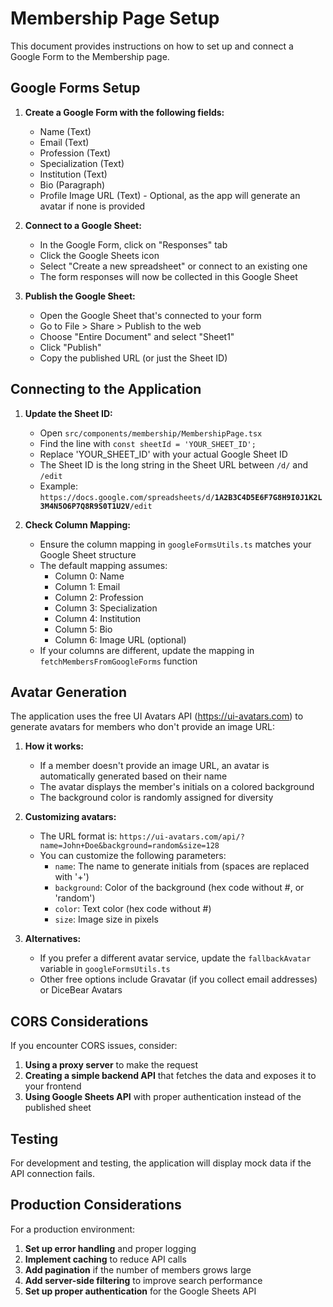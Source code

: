 # Membership Page Setup

This document provides instructions on how to set up and connect a Google Form to the Membership page.

## Google Forms Setup

1. **Create a Google Form with the following fields:**
   - Name (Text)
   - Email (Text)
   - Profession (Text)
   - Specialization (Text)
   - Institution (Text)
   - Bio (Paragraph)
   - Profile Image URL (Text) - Optional, as the app will generate an avatar if none is provided

2. **Connect to a Google Sheet:**
   - In the Google Form, click on "Responses" tab
   - Click the Google Sheets icon
   - Select "Create a new spreadsheet" or connect to an existing one
   - The form responses will now be collected in this Google Sheet

3. **Publish the Google Sheet:**
   - Open the Google Sheet that's connected to your form
   - Go to File > Share > Publish to the web
   - Choose "Entire Document" and select "Sheet1"
   - Click "Publish"
   - Copy the published URL (or just the Sheet ID)

## Connecting to the Application

1. **Update the Sheet ID:**
   - Open `src/components/membership/MembershipPage.tsx`
   - Find the line with `const sheetId = 'YOUR_SHEET_ID';`
   - Replace 'YOUR_SHEET_ID' with your actual Google Sheet ID
   - The Sheet ID is the long string in the Sheet URL between `/d/` and `/edit`
   - Example: `https://docs.google.com/spreadsheets/d/`**`1A2B3C4D5E6F7G8H9I0J1K2L3M4N5O6P7Q8R9S0T1U2V`**`/edit`

2. **Check Column Mapping:**
   - Ensure the column mapping in `googleFormsUtils.ts` matches your Google Sheet structure
   - The default mapping assumes:
     - Column 0: Name
     - Column 1: Email
     - Column 2: Profession
     - Column 3: Specialization
     - Column 4: Institution
     - Column 5: Bio
     - Column 6: Image URL (optional)
   - If your columns are different, update the mapping in `fetchMembersFromGoogleForms` function

## Avatar Generation

The application uses the free UI Avatars API (https://ui-avatars.com) to generate avatars for members who don't provide an image URL:

1. **How it works:**
   - If a member doesn't provide an image URL, an avatar is automatically generated based on their name
   - The avatar displays the member's initials on a colored background
   - The background color is randomly assigned for diversity

2. **Customizing avatars:**
   - The URL format is: `https://ui-avatars.com/api/?name=John+Doe&background=random&size=128`
   - You can customize the following parameters:
     - `name`: The name to generate initials from (spaces are replaced with '+')
     - `background`: Color of the background (hex code without #, or 'random')
     - `color`: Text color (hex code without #)
     - `size`: Image size in pixels

3. **Alternatives:**
   - If you prefer a different avatar service, update the `fallbackAvatar` variable in `googleFormsUtils.ts`
   - Other free options include Gravatar (if you collect email addresses) or DiceBear Avatars

## CORS Considerations

If you encounter CORS issues, consider:

1. **Using a proxy server** to make the request
2. **Creating a simple backend API** that fetches the data and exposes it to your frontend
3. **Using Google Sheets API** with proper authentication instead of the published sheet

## Testing

For development and testing, the application will display mock data if the API connection fails.

## Production Considerations

For a production environment:

1. **Set up error handling** and proper logging
2. **Implement caching** to reduce API calls
3. **Add pagination** if the number of members grows large
4. **Add server-side filtering** to improve search performance
5. **Set up proper authentication** for the Google Sheets API 